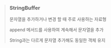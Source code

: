 > ### StringBuffer
>
> 문자열을 추가하거나 변경 할 때 주로 사용하는 자료형
>
> append 메서드를 사용하여 계속해서 문자열을 추가
>
> String과는 다르게 문자열 추가해도 동일한 객체 유지
